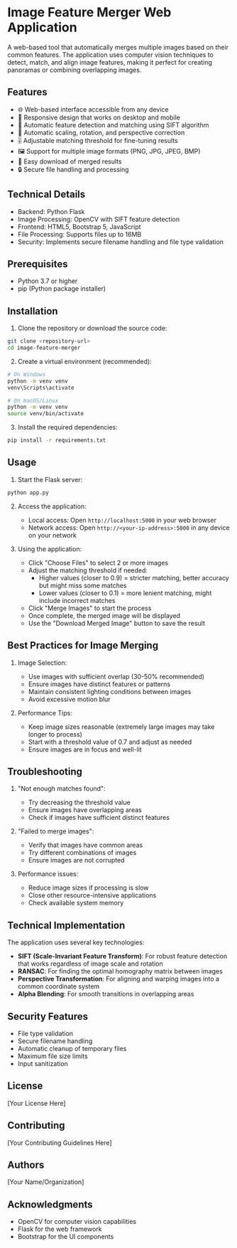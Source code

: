 # Image Feature Merger Web Application

A web-based tool that automatically merges multiple images based on their common features. The application uses computer vision techniques to detect, match, and align image features, making it perfect for creating panoramas or combining overlapping images.

## Features

- 🌐 Web-based interface accessible from any device
- 📱 Responsive design that works on desktop and mobile
- 🔄 Automatic feature detection and matching using SIFT algorithm
- 📐 Automatic scaling, rotation, and perspective correction
- 🎚️ Adjustable matching threshold for fine-tuning results
- 🖼️ Support for multiple image formats (PNG, JPG, JPEG, BMP)
- 💾 Easy download of merged results
- 🔒 Secure file handling and processing

## Technical Details

- Backend: Python Flask
- Image Processing: OpenCV with SIFT feature detection
- Frontend: HTML5, Bootstrap 5, JavaScript
- File Processing: Supports files up to 16MB
- Security: Implements secure filename handling and file type validation

## Prerequisites

- Python 3.7 or higher
- pip (Python package installer)

## Installation

1. Clone the repository or download the source code:
```bash
git clone <repository-url>
cd image-feature-merger
```

2. Create a virtual environment (recommended):
```bash
# On Windows
python -m venv venv
venv\Scripts\activate

# On macOS/Linux
python -m venv venv
source venv/bin/activate
```

3. Install the required dependencies:
```bash
pip install -r requirements.txt
```

## Usage

1. Start the Flask server:
```bash
python app.py
```

2. Access the application:
   - Local access: Open `http://localhost:5000` in your web browser
   - Network access: Open `http://<your-ip-address>:5000` in any device on your network

3. Using the application:
   - Click "Choose Files" to select 2 or more images
   - Adjust the matching threshold if needed:
     - Higher values (closer to 0.9) = stricter matching, better accuracy but might miss some matches
     - Lower values (closer to 0.1) = more lenient matching, might include incorrect matches
   - Click "Merge Images" to start the process
   - Once complete, the merged image will be displayed
   - Use the "Download Merged Image" button to save the result

## Best Practices for Image Merging

1. Image Selection:
   - Use images with sufficient overlap (30-50% recommended)
   - Ensure images have distinct features or patterns
   - Maintain consistent lighting conditions between images
   - Avoid excessive motion blur

2. Performance Tips:
   - Keep image sizes reasonable (extremely large images may take longer to process)
   - Start with a threshold value of 0.7 and adjust as needed
   - Ensure images are in focus and well-lit

## Troubleshooting

1. "Not enough matches found":
   - Try decreasing the threshold value
   - Ensure images have overlapping areas
   - Check if images have sufficient distinct features

2. "Failed to merge images":
   - Verify that images have common areas
   - Try different combinations of images
   - Ensure images are not corrupted

3. Performance issues:
   - Reduce image sizes if processing is slow
   - Close other resource-intensive applications
   - Check available system memory

## Technical Implementation

The application uses several key technologies:

- **SIFT (Scale-Invariant Feature Transform)**: For robust feature detection that works regardless of image scale and rotation
- **RANSAC**: For finding the optimal homography matrix between images
- **Perspective Transformation**: For aligning and warping images into a common coordinate system
- **Alpha Blending**: For smooth transitions in overlapping areas

## Security Features

- File type validation
- Secure filename handling
- Automatic cleanup of temporary files
- Maximum file size limits
- Input sanitization

## License

[Your License Here]

## Contributing

[Your Contributing Guidelines Here]

## Authors

[Your Name/Organization]

## Acknowledgments

- OpenCV for computer vision capabilities
- Flask for the web framework
- Bootstrap for the UI components 